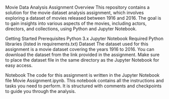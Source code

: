 
Movie Data Analysis Assignment
Overview
This repository contains a solution for the movie dataset analysis assignment, which involves exploring a dataset of movies released between 1916 and 2016. The goal is to gain insights into various aspects of the movies, including actors, directors, and collections, using Python and Jupyter Notebook.

Getting Started
Prerequisites
Python 3.x
Jupyter Notebook
Required Python libraries (listed in requirements.txt)
Dataset
The dataset used for this assignment is a movie dataset covering the years 1916 to 2016. You can download the dataset from the link provided in the assignment. Make sure to place the dataset file in the same directory as the Jupyter Notebook for easy access.

Notebook
The code for this assignment is written in the Jupyter Notebook file Movie Assignment.ipynb. This notebook contains all the instructions and tasks you need to perform. It is structured with comments and checkpoints to guide you through the analysis.
